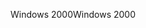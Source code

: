 <span data-ttu-id="e4f41-101">Windows 2000</span><span class="sxs-lookup"><span data-stu-id="e4f41-101">Windows 2000</span></span>